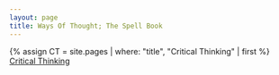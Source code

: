 ```yaml
---
layout: page
title: Ways Of Thought; The Spell Book
---
```


<p class="message">
  
</p>

<div>
  {% assign CT = site.pages | where: "title", "Critical Thinking" | first %}
<a href="{{ CT.url | relative_url }}">Critical Thinking</a>
</div>